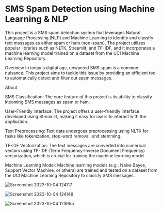 # SMS Spam Detection using Machine Learning & NLP

This project is a SMS spam detection system that leverages Natural Language Processing (NLP) and Machine Learning to identify and classify text messages as either spam or ham (non-spam). The project utilizes popular libraries such as NLTK, Streamlit, and TF-IDF, and it incorporates a machine learning model trained on a dataset from the UCI Machine Learning Repository.

Overview
In today's digital age, unwanted SMS spam is a common nuisance. This project aims to tackle this issue by providing an efficient tool to automatically detect and filter out spam messages. 

About 

SMS Classification: The core feature of this project is its ability to classify incoming SMS messages as spam or ham.

User-Friendly Interface: The project offers a user-friendly interface developed using Streamlit, making it easy for users to interact with the application.

Text Preprocessing: Text data undergoes preprocessing using NLTK for tasks like tokenization, stop-word removal, and stemming.

TF-IDF Vectorization: The text messages are converted into numerical vectors using TF-IDF (Term Frequency-Inverse Document Frequency) vectorization, which is crucial for training the machine learning model.

Machine Learning Model: Machine learning models (e.g., Naive Bayes, Support Vector Machine, or others) are trained and tested on a dataset from the UCI Machine Learning Repository to classify SMS messages.

![Screenshot 2023-10-04 124117](https://github.com/saahil1801/SMSSpam/assets/84408557/20f55527-3191-4d60-93c4-87cc7dd91728)

![Screenshot 2023-10-04 124148](https://github.com/saahil1801/SMSSpam/assets/84408557/a85d4dfc-abfd-4ea8-9df8-741944fb1f46)

![Screenshot 2023-10-04 123955](https://github.com/saahil1801/SMSSpam/assets/84408557/760939f3-b2dc-4c93-bb3d-b569272e36fe)





